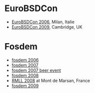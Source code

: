 # EuroBSDCon
 * [EuroBSDCon 2006](http://www.osorio.me/photos/album.pl?album=milano112006), Milan, Italie
 * [EuroBSDCon 2009](http://www.osorio.me/photos/album.pl?album=2009EuroBSDCon), Cambridge, UK

# Fosdem
 * [fosdem 2006](http://www.osorio.me/photos/album.pl?album=fosdem2006)
 * [fosdem 2007](http://www.osorio.me/photos/album.pl?album=fosdem2007)
 * [fosdem 2007 beer event](http://www.osorio.me/photos/album.pl?album=fosdem2007-beer)
 * [fosdem 2008](http://www.osorio.me/photos/album.pl?album=fosdem2008)
 * [RMLL 2008](http://www.osorio.me/photos/album.pl?album=rmll2008) at Mont de Marsan, France
 * [fosdem 2009](http://www.osorio.me/photos/album.pl?album=fosdem2009)
